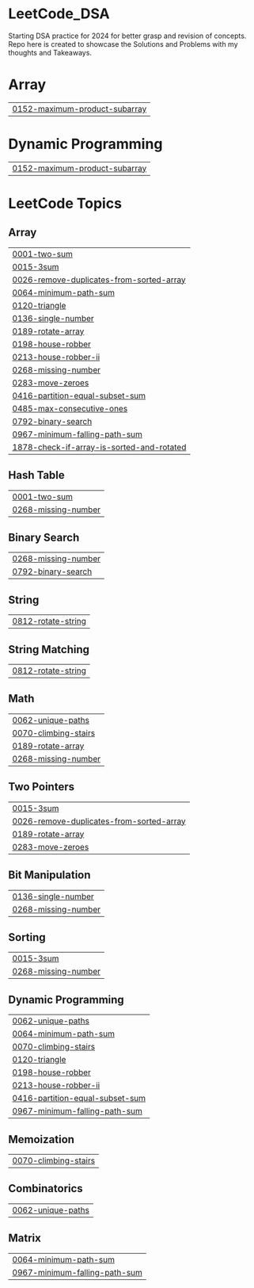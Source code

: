 # LeetCode_DSA
Starting DSA practice for 2024 for better grasp and revision of concepts. Repo here is created to showcase the Solutions and Problems with my thoughts and  Takeaways.


# Array
|  |
| ------- |
| [0152-maximum-product-subarray](https://github.com/OpenSourcePundit/LeetCode_DSA/tree/master/0152-maximum-product-subarray) |
# Dynamic Programming
|  |
| ------- |
| [0152-maximum-product-subarray](https://github.com/OpenSourcePundit/LeetCode_DSA/tree/master/0152-maximum-product-subarray) |
<!---LeetCode Topics Start-->
# LeetCode Topics
## Array
|  |
| ------- |
| [0001-two-sum](https://github.com/OpenSourcePundit/LeetCode_DSA/tree/master/0001-two-sum) |
| [0015-3sum](https://github.com/OpenSourcePundit/LeetCode_DSA/tree/master/0015-3sum) |
| [0026-remove-duplicates-from-sorted-array](https://github.com/OpenSourcePundit/LeetCode_DSA/tree/master/0026-remove-duplicates-from-sorted-array) |
| [0064-minimum-path-sum](https://github.com/OpenSourcePundit/LeetCode_DSA/tree/master/0064-minimum-path-sum) |
| [0120-triangle](https://github.com/OpenSourcePundit/LeetCode_DSA/tree/master/0120-triangle) |
| [0136-single-number](https://github.com/OpenSourcePundit/LeetCode_DSA/tree/master/0136-single-number) |
| [0189-rotate-array](https://github.com/OpenSourcePundit/LeetCode_DSA/tree/master/0189-rotate-array) |
| [0198-house-robber](https://github.com/OpenSourcePundit/LeetCode_DSA/tree/master/0198-house-robber) |
| [0213-house-robber-ii](https://github.com/OpenSourcePundit/LeetCode_DSA/tree/master/0213-house-robber-ii) |
| [0268-missing-number](https://github.com/OpenSourcePundit/LeetCode_DSA/tree/master/0268-missing-number) |
| [0283-move-zeroes](https://github.com/OpenSourcePundit/LeetCode_DSA/tree/master/0283-move-zeroes) |
| [0416-partition-equal-subset-sum](https://github.com/OpenSourcePundit/LeetCode_DSA/tree/master/0416-partition-equal-subset-sum) |
| [0485-max-consecutive-ones](https://github.com/OpenSourcePundit/LeetCode_DSA/tree/master/0485-max-consecutive-ones) |
| [0792-binary-search](https://github.com/OpenSourcePundit/LeetCode_DSA/tree/master/0792-binary-search) |
| [0967-minimum-falling-path-sum](https://github.com/OpenSourcePundit/LeetCode_DSA/tree/master/0967-minimum-falling-path-sum) |
| [1878-check-if-array-is-sorted-and-rotated](https://github.com/OpenSourcePundit/LeetCode_DSA/tree/master/1878-check-if-array-is-sorted-and-rotated) |
## Hash Table
|  |
| ------- |
| [0001-two-sum](https://github.com/OpenSourcePundit/LeetCode_DSA/tree/master/0001-two-sum) |
| [0268-missing-number](https://github.com/OpenSourcePundit/LeetCode_DSA/tree/master/0268-missing-number) |
## Binary Search
|  |
| ------- |
| [0268-missing-number](https://github.com/OpenSourcePundit/LeetCode_DSA/tree/master/0268-missing-number) |
| [0792-binary-search](https://github.com/OpenSourcePundit/LeetCode_DSA/tree/master/0792-binary-search) |
## String
|  |
| ------- |
| [0812-rotate-string](https://github.com/OpenSourcePundit/LeetCode_DSA/tree/master/0812-rotate-string) |
## String Matching
|  |
| ------- |
| [0812-rotate-string](https://github.com/OpenSourcePundit/LeetCode_DSA/tree/master/0812-rotate-string) |
## Math
|  |
| ------- |
| [0062-unique-paths](https://github.com/OpenSourcePundit/LeetCode_DSA/tree/master/0062-unique-paths) |
| [0070-climbing-stairs](https://github.com/OpenSourcePundit/LeetCode_DSA/tree/master/0070-climbing-stairs) |
| [0189-rotate-array](https://github.com/OpenSourcePundit/LeetCode_DSA/tree/master/0189-rotate-array) |
| [0268-missing-number](https://github.com/OpenSourcePundit/LeetCode_DSA/tree/master/0268-missing-number) |
## Two Pointers
|  |
| ------- |
| [0015-3sum](https://github.com/OpenSourcePundit/LeetCode_DSA/tree/master/0015-3sum) |
| [0026-remove-duplicates-from-sorted-array](https://github.com/OpenSourcePundit/LeetCode_DSA/tree/master/0026-remove-duplicates-from-sorted-array) |
| [0189-rotate-array](https://github.com/OpenSourcePundit/LeetCode_DSA/tree/master/0189-rotate-array) |
| [0283-move-zeroes](https://github.com/OpenSourcePundit/LeetCode_DSA/tree/master/0283-move-zeroes) |
## Bit Manipulation
|  |
| ------- |
| [0136-single-number](https://github.com/OpenSourcePundit/LeetCode_DSA/tree/master/0136-single-number) |
| [0268-missing-number](https://github.com/OpenSourcePundit/LeetCode_DSA/tree/master/0268-missing-number) |
## Sorting
|  |
| ------- |
| [0015-3sum](https://github.com/OpenSourcePundit/LeetCode_DSA/tree/master/0015-3sum) |
| [0268-missing-number](https://github.com/OpenSourcePundit/LeetCode_DSA/tree/master/0268-missing-number) |
## Dynamic Programming
|  |
| ------- |
| [0062-unique-paths](https://github.com/OpenSourcePundit/LeetCode_DSA/tree/master/0062-unique-paths) |
| [0064-minimum-path-sum](https://github.com/OpenSourcePundit/LeetCode_DSA/tree/master/0064-minimum-path-sum) |
| [0070-climbing-stairs](https://github.com/OpenSourcePundit/LeetCode_DSA/tree/master/0070-climbing-stairs) |
| [0120-triangle](https://github.com/OpenSourcePundit/LeetCode_DSA/tree/master/0120-triangle) |
| [0198-house-robber](https://github.com/OpenSourcePundit/LeetCode_DSA/tree/master/0198-house-robber) |
| [0213-house-robber-ii](https://github.com/OpenSourcePundit/LeetCode_DSA/tree/master/0213-house-robber-ii) |
| [0416-partition-equal-subset-sum](https://github.com/OpenSourcePundit/LeetCode_DSA/tree/master/0416-partition-equal-subset-sum) |
| [0967-minimum-falling-path-sum](https://github.com/OpenSourcePundit/LeetCode_DSA/tree/master/0967-minimum-falling-path-sum) |
## Memoization
|  |
| ------- |
| [0070-climbing-stairs](https://github.com/OpenSourcePundit/LeetCode_DSA/tree/master/0070-climbing-stairs) |
## Combinatorics
|  |
| ------- |
| [0062-unique-paths](https://github.com/OpenSourcePundit/LeetCode_DSA/tree/master/0062-unique-paths) |
## Matrix
|  |
| ------- |
| [0064-minimum-path-sum](https://github.com/OpenSourcePundit/LeetCode_DSA/tree/master/0064-minimum-path-sum) |
| [0967-minimum-falling-path-sum](https://github.com/OpenSourcePundit/LeetCode_DSA/tree/master/0967-minimum-falling-path-sum) |
<!---LeetCode Topics End-->